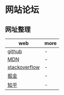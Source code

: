 # 网站论坛

## 网址整理

| web                                         | more |
| ------------------------------------------- | ---- |
| [github](https://github.com/)               | -    |
| [MDN](http://developer.mozilla.org/)        | -    |
| [stackoverflow](https://stackoverflow.com/) | -    |
| [掘金](https://juejin.im/timeline)          | -    |
| [知乎](http://zhihu.com/)                   | -    |
